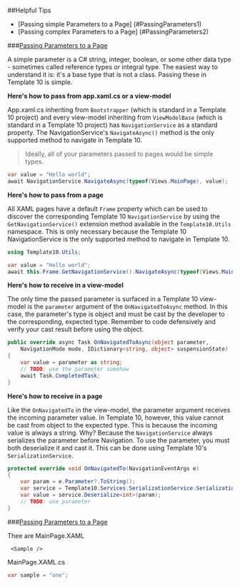 ##Helpful Tips

* [Passing simple Parameters to a Page] (#PassingParameters1) 
* [Passing complex Parameters to a Page] (#PassingParameters2) 

###[Passing Parameters to a Page](PassingParameters1)

A simple parameter is a C# string, integer, boolean, or some other data type - sometimes called reference types or integral type. The easiest way to understand it is: it's a base type that is not a class. Passing these in Template 10 is simple. 

**Here's how to pass from app.xaml.cs or a view-model**

App.xaml.cs inheriting from `Bootstrapper` (which is standard in a Template 10 project) and every view-model inheriting from `ViewModelBase` (which is standard in a Template 10 project) has `NavigationService` as a standard property. The NavigationService's `NavigateAsync()` method is the only supported method to navigate in Template 10.  

> Ideally, all of your parameters passed to pages would be simple types.

````csharp
var value = "Hello world";
await NavigationService.NavigateAsync(typeof(Views.MainPage), value);
````

**Here's how to pass from a page**

All XAML pages have a default `Frame` property which can be used to discover the corresponding Template 10 `NavigationService` by using the `GetNavigationService()` extension method available in the `Template10.Utils` namespace. This is only necessary because the Template 10 NavigationService is the only supported method to navigate in Template 10.  

````csharp
using Template10.Utils;

var value = "Hello world";
await this.Frame.GetNavigationService().NavigateAsync(typeof(Views.MainPage), value);
````

**Here's how to receive in a view-model**

The only time the passed parameter is surfaced in a Template 10 view-model is the `parameter` argument of the `OnNavigatedToAsync` method. In this case, the parameter's type is object and must be cast by the developer to the corresponding, expected type. Remember to code defensively and verify your cast result before using the object.  

````csharp
public override async Task OnNavigatedToAsync(object parameter, 
    NavigationMode mode, IDictionary<string, object> suspensionState)
{
    var value = parameter as string;
    // TODO: use the parameter somehow
    await Task.CompletedTask;
}

````

**Here's how to receive in a page**

Like the `OnNavigatedTo` in the view-model, the parameter argument receives the incoming parameter value. In Template 10, however, this value cannot be cast from object to the expected type. This is because the incoming value is always a string. Why? Because the `NavigationService` always serializes the parameter before Navigation. To use the parameter, you must both deserialize it and cast it. This can be done using Template 10's `SerializationService`. 

````csharp
protected override void OnNavigatedTo(NavigationEventArgs e)
{
    var param = e.Parameter?.ToString();
    var service = Template10.Services.SerializationService.SerializationService.Json;
    var value = service.Deserialize<int>(param);
    // TODO: use parameter
}
````

###[Passing Parameters to a Page](PassingParameters2)

Thee are 
MainPage.XAML

````XAML
 <Sample />
````

MainPage.XAML.cs

````csharp
var sample = "one";
````


